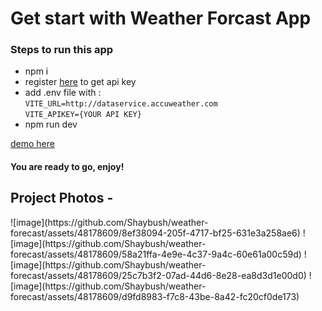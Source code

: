 <h1>Get start with Weather Forcast App</h1>

<h3>Steps to run this app</h3>
<ul>
  <li>npm i</li>
  <li>register <a href="https://developer.accuweather.com" target="_blank">here</a> to get api key</li>
  <li>add .env file with : <br /> 
    <code>VITE_URL=http://dataservice.accuweather.com</code>
    <br>
    <code>VITE_APIKEY={YOUR API KEY}</code>
  </li>
  <li>npm run dev</li>
</ul>
<a href="https://bush-weather-app.netlify.app">demo here</a>
<h4>You are ready to go, enjoy!</h4>

<h2>Project Photos -</h2>
![image](https://github.com/Shaybush/weather-forecast/assets/48178609/8ef38094-205f-4717-bf25-631e3a258ae6)
![image](https://github.com/Shaybush/weather-forecast/assets/48178609/58a21ffa-4e9e-4c37-9a4c-60e61a00c59d)
![image](https://github.com/Shaybush/weather-forecast/assets/48178609/25c7b3f2-07ad-44d6-8e28-ea8d3d1e00d0)
![image](https://github.com/Shaybush/weather-forecast/assets/48178609/d9fd8983-f7c8-43be-8a42-fc20cf0de173)
